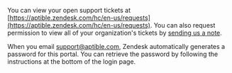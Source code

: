 You can view your open support tickets at [https://aptible.zendesk.com/hc/en-us/requests](https://aptible.zendesk.com/hc/en-us/requests). You can also request permission to view all of your organization's tickets by [sending us a note](https://aptible.zendesk.com/hc/en-us/requests/new).

When you email support@aptible.com, Zendesk automatically generates a password for this portal.  You can retrieve the password by following the instructions at the bottom of the login page.
